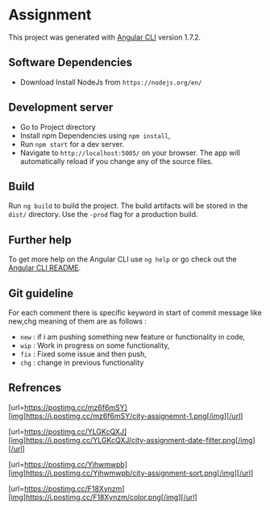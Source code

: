 # Assignment

This project was generated with [Angular CLI](https://github.com/angular/angular-cli) version 1.7.2.

## Software Dependencies
- Download Install NodeJs from `https://nodejs.org/en/`

## Development server
- Go to Project directory
- Install npm Dependencies using `npm install`,
- Run `npm start` for a dev server.
- Navigate to `http://localhost:5005/` on your browser. The app will automatically reload if you change any of the source files.


## Build

Run `ng build` to build the project. The build artifacts will be stored in the `dist/` directory. Use the `-prod` flag for a production build.

## Further help

To get more help on the Angular CLI use `ng help` or go check out the [Angular CLI README](https://github.com/angular/angular-cli/blob/master/README.md).

## Git guideline
For each comment there is specific keyword in start of commit message like new,chg meaning of them are as follows :

- `new` : if i am pushing something new feature or functionality in code,
- `wip` : Work in progress on some functionality,
- `fix` : Fixed some issue and then push,
- `chg` : change in previous functionality

## Refrences
[url=https://postimg.cc/mz6f6mSY][img]https://i.postimg.cc/mz6f6mSY/city-assignemnt-1.png[/img][/url]

[url=https://postimg.cc/YLGKcQXJ][img]https://i.postimg.cc/YLGKcQXJ/city-assignment-date-filter.png[/img][/url]

[url=https://postimg.cc/Yjhwmwpb][img]https://i.postimg.cc/Yjhwmwpb/city-assignment-sort.png[/img][/url]

[url=https://postimg.cc/F18Xynzm][img]https://i.postimg.cc/F18Xynzm/color.png[/img][/url]


